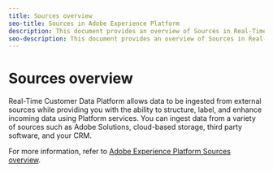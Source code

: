 ```yaml
---
title: Sources overview
seo-title: Sources in Adobe Experience Platform
description: This document provides an overview of Sources in Real-Time Customer Data Platform
seo-description: This document provides an overview of Sources in Real-Time Customer Data Platform
---
```


# Sources overview

Real-Time Customer Data Platform allows data to be ingested from external sources while providing you with the ability to structure, label, and enhance incoming data using Platform services. You can ingest data from a variety of sources such as Adobe Solutions, cloud-based storage, third party software, and your CRM.

For more information, refer to [Adobe Experience Platform Sources overview](https://www.adobe.io/apis/experienceplatform/home/data-ingestion/data-ingestion-services.html#!api-specification/markdown/narrative/technical_overview/acp_connectors_overview/acp-connectors-overview.md).
